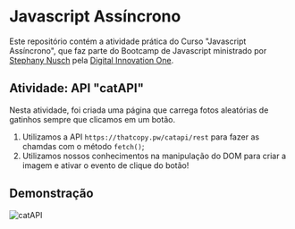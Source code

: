 # Javascript Assíncrono

Este repositório contém a atividade prática do Curso "Javascript Assíncrono", que faz parte do Bootcamp de Javascript ministrado por [Stephany Nusch](https://github.com/stebsnusch) pela [Digital Innovation One](https://www.dio.me).

## Atividade: API "catAPI"

Nesta atividade, foi criada uma página que carrega fotos aleatórias de gatinhos sempre que clicamos em um botão.

1. Utilizamos a API `https://thatcopy.pw/catapi/rest` para fazer as chamdas com o método `fetch()`;
2. Utilizamos nossos conhecimentos na manipulação do DOM para criar a imagem e ativar o evento de clique do botão!

## Demonstração

![catAPI](https://github.com/stebsnusch/basecamp-javascript/blob/main/javascript-assincrono/api-cats.gif)
